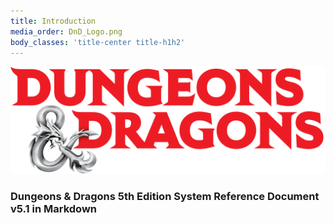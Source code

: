 ```yaml
---
title: Introduction
media_order: DnD_Logo.png
body_classes: 'title-center title-h1h2'
---
```


![D&D Logo](DnD_Logo.png)

### Dungeons & Dragons 5th Edition System Reference Document v5.1 in Markdown




